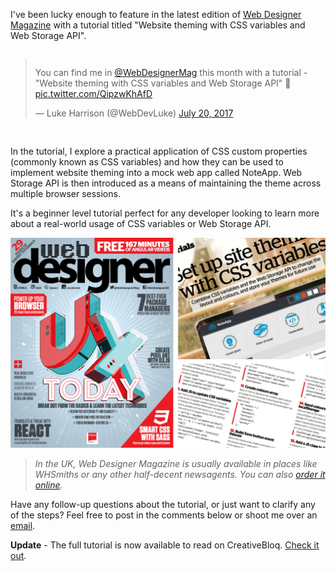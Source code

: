 <!-- 
Website theming with CSS variables and Web Storage API
Posted on 21st July 2017
-->

I've been lucky enough to feature in the latest edition of [Web Designer Magazine](https://www.myfavouritemagazines.co.uk/web-designer-print-back-issues/web-designer-issue-264/) with a tutorial titled "Website theming with CSS variables and Web Storage API".

<div style="display:flex;justify-content:center;margin-bottom:30px;">
<blockquote class="twitter-tweet" data-lang="en"><p lang="en" dir="ltr">You can find me in <a href="https://twitter.com/WebDesignerMag">@WebDesignerMag</a> this month with a tutorial - &quot;Website theming with CSS variables and Web Storage API&quot; 🧐 <a href="https://t.co/QipzwKhAfD">pic.twitter.com/QipzwKhAfD</a></p>&mdash; Luke Harrison (@WebDevLuke) <a href="https://twitter.com/WebDevLuke/status/888085723143950336">July 20, 2017</a></blockquote>
<script async src="//platform.twitter.com/widgets.js" charset="utf-8"></script>
</div>

In the tutorial, I explore a practical application of CSS custom properties (commonly known as CSS variables) and how they can be used to implement website theming into a mock web app called NoteApp. Web Storage API is then introduced as a means of maintaining the theme across multiple browser sessions.

It's a beginner level tutorial perfect for any developer looking to learn more about a real-world usage of CSS variables or Web Storage API.

![Web Designer 0264](https://raw.githubusercontent.com/WebDevLuke/My-Articles/master/2017-07-21-web-designer-magazine-website-theming-with-css-variables-and-web-storage-api/pic.jpg)
> *In the UK, Web Designer Magazine is usually available in places like WHSmiths or any other half-decent newsagents. You can also [order it online](https://www.myfavouritemagazines.co.uk/web-designer-print-back-issues/web-designer-issue-264/).*

Have any follow-up questions about the tutorial, or just want to clarify any of the steps? Feel free to post in the comments below or shoot me over an [email](http://www.lukeharrison.net/contact).

**Update** - The full tutorial is now available to read on CreativeBloq. [Check it out](http://www.creativebloq.com/how-to/set-up-site-theming-with-css-variables).